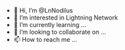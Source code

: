 - 👋 Hi, I’m @LnNodilus
- 👀 I’m interested in Lightning Network
- 🌱 I’m currently learning ...
- 💞️ I’m looking to collaborate on ...
- 📫 How to reach me ...

<!---
LnNodilus/LnNodilus is a ✨ special ✨ repository because its `README.md` (this file) appears on your GitHub profile.
You can click the Preview link to take a look at your changes.
--->
